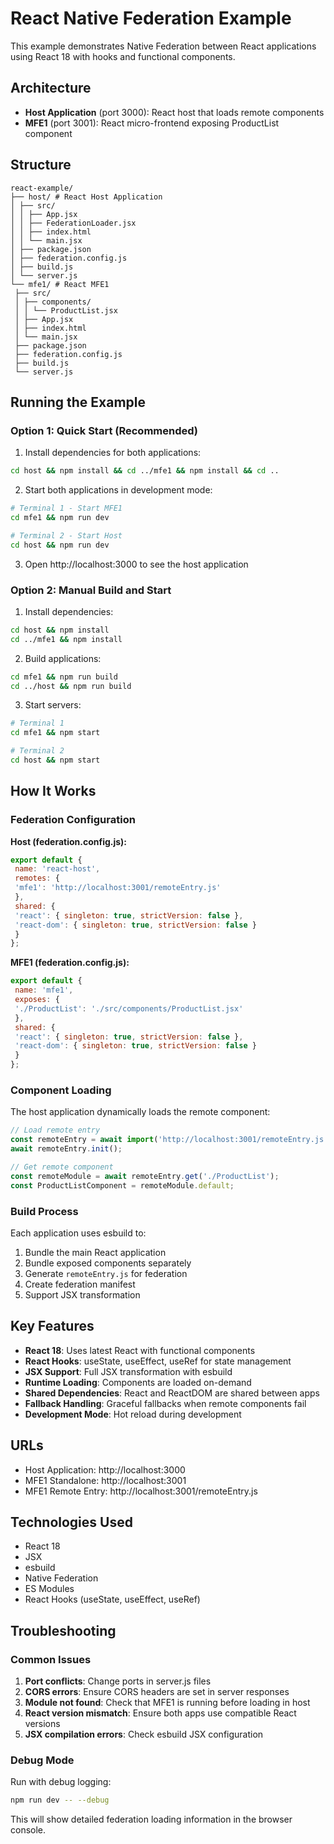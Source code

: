 # React Native Federation Example

This example demonstrates Native Federation between React applications using React 18 with hooks and functional components.

## Architecture

- **Host Application** (port 3000): React host that loads remote components
- **MFE1** (port 3001): React micro-frontend exposing ProductList component

## Structure

```
react-example/
├── host/ # React Host Application
│ ├── src/
│ │ ├── App.jsx
│ │ ├── FederationLoader.jsx
│ │ ├── index.html
│ │ └── main.jsx
│ ├── package.json
│ ├── federation.config.js
│ ├── build.js
│ └── server.js
└── mfe1/ # React MFE1
 ├── src/
 │ ├── components/
 │ │ └── ProductList.jsx
 │ ├── App.jsx
 │ ├── index.html
 │ └── main.jsx
 ├── package.json
 ├── federation.config.js
 ├── build.js
 └── server.js
```

## Running the Example

### Option 1: Quick Start (Recommended)

1. Install dependencies for both applications:
```bash
cd host && npm install && cd ../mfe1 && npm install && cd ..
```

2. Start both applications in development mode:
```bash
# Terminal 1 - Start MFE1
cd mfe1 && npm run dev

# Terminal 2 - Start Host
cd host && npm run dev
```

3. Open http://localhost:3000 to see the host application

### Option 2: Manual Build and Start

1. Install dependencies:
```bash
cd host && npm install
cd ../mfe1 && npm install
```

2. Build applications:
```bash
cd mfe1 && npm run build
cd ../host && npm run build
```

3. Start servers:
```bash
# Terminal 1
cd mfe1 && npm start

# Terminal 2
cd host && npm start
```

## How It Works

### Federation Configuration

**Host (federation.config.js):**
```javascript
export default {
 name: 'react-host',
 remotes: {
 'mfe1': 'http://localhost:3001/remoteEntry.js'
 },
 shared: {
 'react': { singleton: true, strictVersion: false },
 'react-dom': { singleton: true, strictVersion: false }
 }
};
```

**MFE1 (federation.config.js):**
```javascript
export default {
 name: 'mfe1',
 exposes: {
 './ProductList': './src/components/ProductList.jsx'
 },
 shared: {
 'react': { singleton: true, strictVersion: false },
 'react-dom': { singleton: true, strictVersion: false }
 }
};
```

### Component Loading

The host application dynamically loads the remote component:

```javascript
// Load remote entry
const remoteEntry = await import('http://localhost:3001/remoteEntry.js');
await remoteEntry.init();

// Get remote component
const remoteModule = await remoteEntry.get('./ProductList');
const ProductListComponent = remoteModule.default;
```

### Build Process

Each application uses esbuild to:
1. Bundle the main React application
2. Bundle exposed components separately
3. Generate `remoteEntry.js` for federation
4. Create federation manifest
5. Support JSX transformation

## Key Features

- **React 18**: Uses latest React with functional components
- **React Hooks**: useState, useEffect, useRef for state management
- **JSX Support**: Full JSX transformation with esbuild
- **Runtime Loading**: Components are loaded on-demand
- **Shared Dependencies**: React and ReactDOM are shared between apps
- **Fallback Handling**: Graceful fallbacks when remote components fail
- **Development Mode**: Hot reload during development

## URLs

- Host Application: http://localhost:3000
- MFE1 Standalone: http://localhost:3001
- MFE1 Remote Entry: http://localhost:3001/remoteEntry.js

## Technologies Used

- React 18
- JSX
- esbuild
- Native Federation
- ES Modules
- React Hooks (useState, useEffect, useRef)

## Troubleshooting

### Common Issues

1. **Port conflicts**: Change ports in server.js files
2. **CORS errors**: Ensure CORS headers are set in server responses
3. **Module not found**: Check that MFE1 is running before loading in host
4. **React version mismatch**: Ensure both apps use compatible React versions
5. **JSX compilation errors**: Check esbuild JSX configuration

### Debug Mode

Run with debug logging:
```bash
npm run dev -- --debug
```

This will show detailed federation loading information in the browser console.